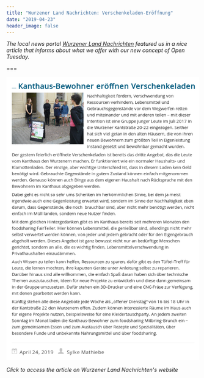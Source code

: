 ```yaml
---
title: "Wurzener Land Nachrichten: Verschenkeladen-Eröffnung"
date: "2019-04-23"
header_image: false
---
```


*The local news portal [Wurzener Land Nachrichten](https://wurzener-land-nachrichten.de/) featured us in a nice article that informs about what we offer with our new concept of Open Tuesday.*

===

[![](wln-freeshop.png)](https://wurzener-land-nachrichten.de/?p=917)

_Click to access the article on Wurzener Land Nachrichten's website_
